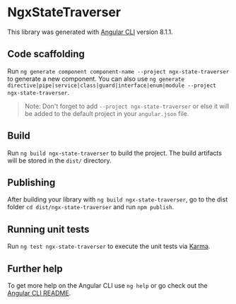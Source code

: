 # NgxStateTraverser

This library was generated with [Angular CLI](https://github.com/angular/angular-cli) version 8.1.1.

## Code scaffolding

Run `ng generate component component-name --project ngx-state-traverser` to generate a new component. You can also use `ng generate directive|pipe|service|class|guard|interface|enum|module --project ngx-state-traverser`.
> Note: Don't forget to add `--project ngx-state-traverser` or else it will be added to the default project in your `angular.json` file. 

## Build

Run `ng build ngx-state-traverser` to build the project. The build artifacts will be stored in the `dist/` directory.

## Publishing

After building your library with `ng build ngx-state-traverser`, go to the dist folder `cd dist/ngx-state-traverser` and run `npm publish`.

## Running unit tests

Run `ng test ngx-state-traverser` to execute the unit tests via [Karma](https://karma-runner.github.io).

## Further help

To get more help on the Angular CLI use `ng help` or go check out the [Angular CLI README](https://github.com/angular/angular-cli/blob/master/README.md).
